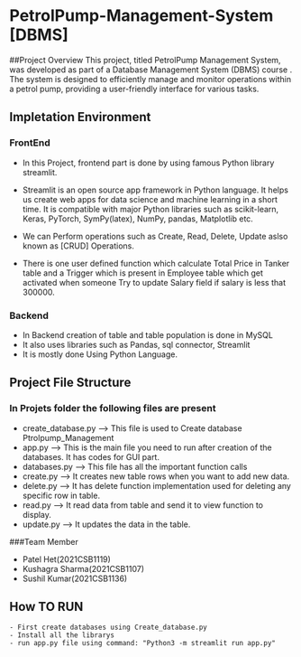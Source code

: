 # PetrolPump-Management-System [DBMS]  

##Project Overview
This project, titled PetrolPump Management System, was developed as part of a Database Management System (DBMS) course . The system is designed to efficiently manage and monitor operations within a petrol pump, providing a user-friendly interface for various tasks.

## Impletation Environment

### FrontEnd

- In this Project, frontend part is done by using famous Python library streamlit.

-  Streamlit is an open source app framework in Python language. It helps us create web apps for data science and machine learning in a short time. It is compatible with major Python libraries such as scikit-learn, Keras, PyTorch, SymPy(latex), NumPy, pandas, Matplotlib etc.

- We can Perform operations such as Create, Read, Delete, Update aslso known as [CRUD] Operations.

- There is one user defined function which calculate Total Price in Tanker table and a Trigger which is present in Employee table which get activated when someone Try to update Salary field if salary is less that 300000. 

### Backend

- In Backend creation of table and table population is done in MySQL 
- It also uses libraries such as Pandas, sql connector, Streamlit 
- It is mostly done Using Python Language. 

## Project File Structure 

### In Projets folder the following files are present 
* create_database.py --> This file is used to Create database Ptrolpump_Management  
* app.py --> This is the main file you need to run after creation of the databases. It has codes for GUI part.
*  databases.py --> This file has all the important function calls
* create.py --> It creates new table rows when you want to add new data.
* delete.py --> It has delete function implementation used for deleting any specific row in table.
* read.py --> It read data from table and send it to view function to display.
* update.py -->  It updates the data in the table.

###Team Member

- Patel Het(2021CSB1119)
- Kushagra Sharma(2021CSB1107)
- Sushil Kumar(2021CSB1136)


## How TO RUN 
```
- First create databases using Create_database.py
- Install all the librarys
- run app.py file using command: "Python3 -m streamlit run app.py"
```


